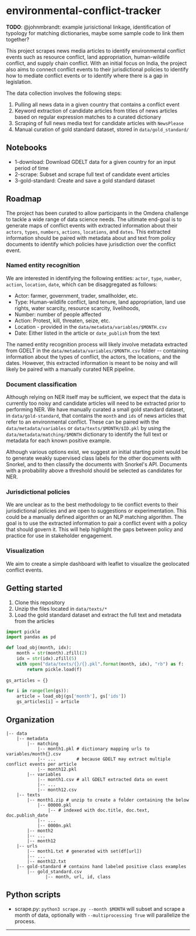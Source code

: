 environmental-conflict-tracker
==============================

**TODO**: @johnmbrandt: example jurisictional linkage, identification of typology for matching dictionaries, maybe some sample code to link them together?


This project scrapes news media articles to identify environmental conflict events such as resource conflict, land appropriation, human-wildlife conflict, and supply chain conflict. With an initial focus on India, the project also aims to connect conflict events to their jurisdictional policies to identify how to mediate conflict events or to identify where there is a gap in legislation.

The data collection involves the following steps:

1.  Pulling all news data in a given country that contains a conflict event
2.  Keyword extraction of candidate articles from titles of news articles based on regular expression matches to a curated dictionary
3.  Scraping of full news media text for candidate articles with `NewsPlease`
4.  Manual curation of gold standard dataset, stored in `data/gold_standard/`

## Notebooks

*  1-download: Download GDELT data for a given country for an input period of time
*  2-scrape: Subset and scrape full text of candidate event articles
*  3-gold-standard: Create and save a gold standard dataset

## Roadmap

The project has been curated to allow participants in the Omdena challenge to tackle a wide range of data science needs. The ultimate end-goal is to generate maps of conflict events with extracted information about their `actors`, `types`, `numbers`, `actions`, `locations`, and `dates`. This extracted information should be paired with metadata about and text from policy documents to identify which policies have jurisdiction over the conflict event.

### Named entity recognition

We are interested in identifying the following entities: `actor`, `type`, `number`, `action`, `location`, `date`, which can be disaggregated as follows:

*  Actor: farmer, government, trader, smallholder, etc.
*  Type: Human-wildlife conflict, land tenure, land appropriation, land use rights, water scarcity, resource scarcity, livelihoods, 
*  Number: number of people affected
*  Action: Protest, kill, threaten, seize, etc.
*  Location - provided in the `data/metadata/variables/$MONTH.csv`
*  Date: Either listed in the article or `date_publish` from the text

The named entity recognition process will likely involve metadata extracted from GDELT in the `data/metadata/variables/$MONTH.csv` folder -- containing information about the types of conflict, the actors, the locations, and the dates. However, this extracted information is meant to be noisy and will likely be paired with a manually curated NER pipeline.

### Document classification

Although relying on NER itself may be sufficient, we expect that the data is currently too noisy and candidate articles will need to be extracted prior to performing NER. We have manually curated a small gold standard dataset, in `data/gold-standard`, that contains the `month` and `ids` of news articles that refer to an environmental conflict. These can be paired with the `data/metadata/variables` or `data/texts/$MONTH/$ID.pkl` by using the `data/metadata/matching/$MONTH` dictionary to identify the full text or metadata for each known positive example.

Although various options exist, we suggest an initial starting point would be to generate weakly supervised class labels for the other documents with Snorkel, and to then classify the documents with Snorkel's API. Documents with a probability above a threshold should be selected as candidates for NER.

### Jurisdictional policies

We are unclear as to the best methodology to tie conflict events to their jurisdictional policies and are open to suggestions or experimentation. This could be a manually defined algorithm or an NLP matching algorithm. The goal is to use the extracted information to pair a conflict event with a policy that should govern it. This will help highlight the gaps between policy and practice for use in stakeholder engagement.

### Visualization

We aim to create a simple dashboard with leaflet to visualize the geolocated conflict events.

## Getting started

1. Clone this repository
2. Unzip the files located in `data/texts/*`
3. Load the gold standard dataset and extract the full text and metadata from the articles

```python
import pickle
import pandas as pd

def load_obj(month, idx):
    month = str(month).zfill(2)
    idx = str(idx).zfill(5)
    with open("data/texts/{}/{}.pkl".format(month, idx), "rb") as f:
        return pickle.load(f)
    
gs_articles = {}

for i in range(len(gs)):
    article = load_obj(gs['month'], gs['ids'])
    gs_articles[i] = article
```

## Organization

    |-- data
        |-- metadata
            |-- matching
                |-- month1.pkl # dictionary mapping urls to variables/month{}.csv
                |-- ...        # because GDELT may extract multiple conflict events per article
                |-- month12.pkl
            |-- variables
                |-- month1.csv # all GDELT extracted data on event
                |-- ...
                |-- month12.csv
        |-- texts
            |-- month1.zip # unzip to create a folder containing the below
                |-- 00000.pkl
                    |-- # indexed with doc.title, doc.text, doc.publish_date
                |-- ...
                |-- 0000n.pkl
            |-- month2
            |-- ...
            |-- month12
        |-- urls
            |-- month1.txt # generated with set(df[url])
            |-- ...
            |-- month12.txt
        |-- gold-standard # contains hand labeled positive class examples
            |-- gold_standard.csv
                   |-- month, url, id, class

## Python scripts

*  scrape.py: `python3 scrape.py --month $MONTH` will subset and scrape a month of data, optionally with `--multiprocessing True` will parallelize the process.
--------
